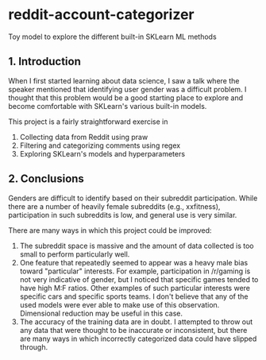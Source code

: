 # reddit-account-categorizer
Toy model to explore the different built-in SKLearn ML methods


## 1. Introduction
When I first started learning about data science, I saw a talk where the speaker mentioned that
identifying user gender was a difficult problem. I thought that this problem would be a good starting place to explore and become comfortable with SKLearn's various built-in models.

This project is a fairly straightforward exercise in

1. Collecting data from Reddit using praw
2. Filtering and categorizing comments using regex
3. Exploring SKLearn's models and hyperparameters

## 2. Conclusions
Genders are difficult to identify based on their subreddit participation. While there are a number of heavily female subreddits (e.g., xxfitness), participation in such subreddits is low, and general use is very similar.

There are many ways in which this project could be improved:

1. The subreddit space is massive and the amount of data collected is too small to perform particularly well.
2. One feature that repeatedly seemed to appear was a heavy male bias toward "particular" interests. For example, participation in /r/gaming is not very indicative of gender, but I noticed that specific games tended to have high M:F ratios. Other examples of such particular interests were specific cars and specific sports teams. I don't believe that any of the used models were ever able to make use of this observation. Dimensional reduction may be useful in this case.
3. The accuracy of the training data are in doubt. I attempted to throw out any data that were thought to be inaccurate or inconsistent, but there are many ways in which incorrectly categorized data could have slipped through.
